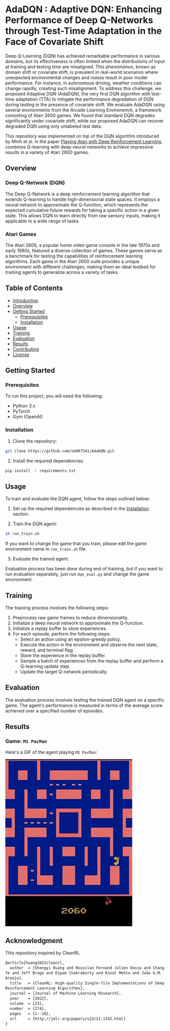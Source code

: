 # AdaDQN : Adaptive DQN: Enhancing Performance of Deep Q-Networks through Test-Time Adaptation in the Face of Covariate Shift

Deep Q-Learning (DQN) has achieved remarkable performance in various domains, but its effectiveness is often limited when the distributions of input at training and testing time are misaligned. This phenomenon, known as domain shift or covariate shift, is prevalent in real-world scenarios where unexpected environmental changes and noises result in poor model performance. For instance, in autonomous driving, weather conditions can change rapidly, creating such misalignment. To address this challenge, we proposed Adaptive DQN (AdaDQN), the very first DQN algorithm with test-time adaptation (TTA) to mitigate the performance degradation of DQN during testing in the presence of covariate shift. We evaluate AdaDQN using several environments from the Arcade Learning Environemnt, a framework consisting of Atari 2600 games. We found that standard DQN degrades significantly under covariate shift, while our proposed AdaDQN can recover degraded DQN using only unlabeled test data.

This repository was implemented on top of the DQN algorithm introduced by Mnih et al. in the paper [Playing Atari with Deep Reinforcement Learning](https://www.cs.toronto.edu/~vmnih/docs/dqn.pdf), combines Q-learning with deep neural networks to achieve impressive results in a variety of Atari 2600 games.

## Overview

### Deep Q-Network (DQN)

The Deep Q-Network is a deep reinforcement learning algorithm that extends Q-learning to handle high-dimensional state spaces. It employs a neural network to approximate the Q-function, which represents the expected cumulative future rewards for taking a specific action in a given state. This allows DQN to learn directly from raw sensory inputs, making it applicable to a wide range of tasks.

### Atari Games

The Atari 2600, a popular home video game console in the late 1970s and early 1980s, featured a diverse collection of games. These games serve as a benchmark for testing the capabilities of reinforcement learning algorithms. Each game in the Atari 2600 suite provides a unique environment with different challenges, making them an ideal testbed for training agents to generalize across a variety of tasks.

## Table of Contents

- [Introduction](#introduction)
- [Overview](#overview)
- [Getting Started](#getting-started)
  - [Prerequisites](#prerequisites)
  - [Installation](#installation)
- [Usage](#usage)
- [Training](#training)
- [Evaluation](#evaluation)
- [Results](#results)
- [Contributing](#contributing)
- [License](#license)

## Getting Started

### Prerequisites

To run this project, you will need the following:

- Python 3.x
- PyTorch
- Gym (OpenAI)

### Installation

1. Clone the repository:

```bash
git clone https://github.com/s6007541/AdaDQN.git
```

2. Install the required dependencies:

```bash
pip install -r requirements.txt
```

## Usage

To train and evaluate the DQN agent, follow the steps outlined below:

1. Set up the required dependencies as described in the [Installation](#installation) section.

2. Train the DQN agent:

```bash
sh run_train.sh
```

If you want to change the game that you train, please edit the game environment name in `run_train.sh` file.

3. Evaluate the trained agent:

Evaluation process has been done during end of training, but if you want to run evaluation separately, just run `dqn_eval.py` and change the game environment.

## Training

The training process involves the following steps:

1. Preprocess raw game frames to reduce dimensionality.
2. Initialize a deep neural network to approximate the Q-function.
3. Initialize a replay buffer to store experiences.
4. For each episode, perform the following steps:
   - Select an action using an epsilon-greedy policy.
   - Execute the action in the environment and observe the next state, reward, and terminal flag.
   - Store the experience in the replay buffer.
   - Sample a batch of experiences from the replay buffer and perform a Q-learning update step.
   - Update the target Q-network periodically.

## Evaluation

The evaluation process involves testing the trained DQN agent on a specific game. The agent's performance is measured in terms of the average score achieved over a specified number of episodes.

## Results

### Game: `MS PacMan`

Here's a GIF of the agent playing `MS PacMan`:

![Agent Playing](assets/pacman.gif)

## Acknowledgment
This repository inspired by CleanRL
```
@article{huang2022cleanrl,
  author  = {Shengyi Huang and Rousslan Fernand Julien Dossa and Chang Ye and Jeff Braga and Dipam Chakraborty and Kinal Mehta and João G.M. Araújo},
  title   = {CleanRL: High-quality Single-file Implementations of Deep Reinforcement Learning Algorithms},
  journal = {Journal of Machine Learning Research},
  year    = {2022},
  volume  = {23},
  number  = {274},
  pages   = {1--18},
  url     = {http://jmlr.org/papers/v23/21-1342.html}
}
```
